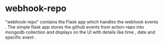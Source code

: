 # webhook-repo
"webhook-repo" contains the Flask app which handles the webhook events . The simple flask app stores the github events from action-repo into mongodb collection and displays on the UI with details like time , date and specific event . 
